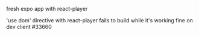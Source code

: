 fresh expo app with react-player

'use dom' directive with react-player fails to build while it's working fine on dev client #33660

